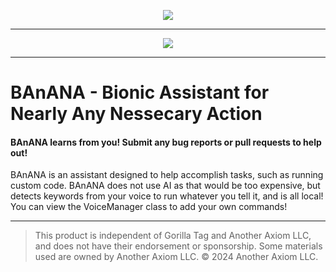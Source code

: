 <p align="center">
  <a href="#"><img src="https://media.discordapp.net/attachments/1196141322248130611/1253995717899456563/BAnANALogo_prev_ui.png?ex=6677e205&is=66769085&hm=27741183abad3fb1247d652359428bdeccf8683bdf993587f25dcc1d13b0b686&=&format=webp&quality=lossless&width=507&height=505"></a>
</p>

---

<p align="center">
	<a href="https://github.com/kingofnetflix/BAnANA/commits/master/"><img src="https://img.shields.io/github/last-commit/kingofnetflix/BAnANA"></a>
</p>

---

# BAnANA - Bionic Assistant for Nearly Any Nessecary Action

#### BAnANA learns from you! Submit any bug reports or pull requests to help out!


BAnANA is an assistant designed to help accomplish tasks, such as running custom code. BAnANA does not use AI as that would be too expensive, but detects keywords from your voice to run whatever you tell it, and is all local! You can view the VoiceManager class to add your own commands!

---

> This product is independent of Gorilla Tag and Another Axiom LLC, and does not have their endorsement or sponsorship. Some materials used are owned by Another Axiom LLC. © 2024 Another Axiom LLC.
